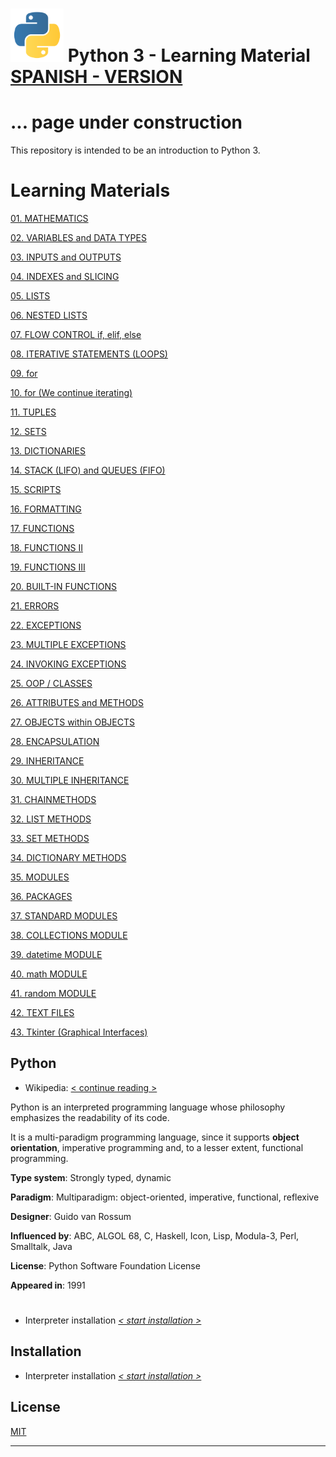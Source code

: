 # <img src="mdArchives/py.png"/> Python 3 - Learning Material [SPANISH - VERSION](README.md)
# ... page under construction

This repository is intended to be an introduction to Python 3.

# Learning Materials

[01. MATHEMATICS](/documentation/math_en.md)

[02. VARIABLES and DATA TYPES](/documentation/variable_en.md)

[03. INPUTS and OUTPUTS](/documentation/entsal_en.md)

[04. INDEXES and SLICING](/documentation/indsli_en.md)

[05. LISTS](/documentation/listas_en.md)

[06. NESTED LISTS](/documentation/listasanidadas_en.md)

[07. FLOW CONTROL if, elif, else](/documentation/controlflujo_en.md) 

[08. ITERATIVE STATEMENTS (LOOPS)](/documentation/iterativas_en.md) 

[09. for](/documentation/for_en.md) 

[10. for (We continue iterating)](/documentation/for2_en.md) 

[11. TUPLES](/documentation/tuplas_en.md) 

[12. SETS](/documentation/conjuntos_en.md) 

[13. DICTIONARIES](/documentation/diccionarios_en.md) 

[14. STACK (LIFO) and QUEUES (FIFO)](/documentation/pilascolas_en.md) 

[15. SCRIPTS](/documentation/entradas_en.md) 

[16. FORMATTING](/documentation/formateo_en.md)

[17. FUNCTIONS](/documentation/funciones_en.md)

[18. FUNCTIONS II](/documentation/funcionesii_en.md)

[19. FUNCTIONS III](/documentation/funcionesiii_en.md)

[20. BUILT-IN FUNCTIONS](/documentation/funcionesint_en.md)

[21. ERRORS](/documentation/errores_en.md)

[22. EXCEPTIONS](/documentation/excepciones_en.md)

[23. MULTIPLE EXCEPTIONS](/documentation/excepcionesmul_en.md)

[24. INVOKING EXCEPTIONS](/documentation/invo_en.md)

[25. OOP / CLASSES](/documentation/poo_en.md)

[26. ATTRIBUTES and METHODS](/documentation/atributosmetodos_en.md)

[27. OBJECTS within OBJECTS](/documentation/objetodentro_en.md)

[28. ENCAPSULATION](/documentation/encap_en.md)

[29. INHERITANCE](/documentation/herencia_en.md)

[30. MULTIPLE INHERITANCE](/documentation/herenciam_en.md)

[31. CHAIN ​​METHODS](/documentation/MetodosCadenas_en.md)

[32. LIST METHODS](/documentation/MetodosListas.md)

[33. SET METHODS](/documentation/MetodosConjuntos_en.md)

[34. DICTIONARY METHODS](/documentation/MetodosDiccionarios_en.md)

[35. MODULES](/documentation/Modulos_en.md)

[36. PACKAGES](/documentation/Paquetes_en.md)

[37. STANDARD MODULES](/documentation/ModulosEstandar_en.md)

[38. COLLECTIONS MODULE](/documentation/collections_en.md)

[39. datetime MODULE](/documentation/datetime_en.md)

[40. math MODULE](/documentation/math_en.md)

[41. random MODULE](/documentation/random_en.md)

[42. TEXT FILES](/documentation/texto_en.md)

[43. Tkinter (Graphical Interfaces)](/documentation/tkinter_en.md)

## Python

+ Wikipedia: [< continue reading >](https://es.wikipedia.org/wiki/Python)

Python is an interpreted programming language whose philosophy emphasizes the readability of its code.

It is a multi-paradigm programming language, since it supports **object orientation**, imperative programming and, to a lesser extent, functional programming.

**Type system**: Strongly typed, dynamic

**Paradigm**: Multiparadigm: object-oriented, imperative, functional, reflexive

**Designer**: Guido van Rossum

**Influenced by**: ABC, ALGOL 68, C, Haskell, Icon, Lisp, Modula-3, Perl, Smalltalk, Java

**License**: Python Software Foundation License

**Appeared in**: 1991

#
+ Interpreter installation _[< start installation >](https://www.python.org/downloads/)_

## Installation
+ Interpreter installation _[< start installation >](https://www.python.org/downloads/)_
## License
[MIT](https://choosealicense.com/licenses/mit/)

---
